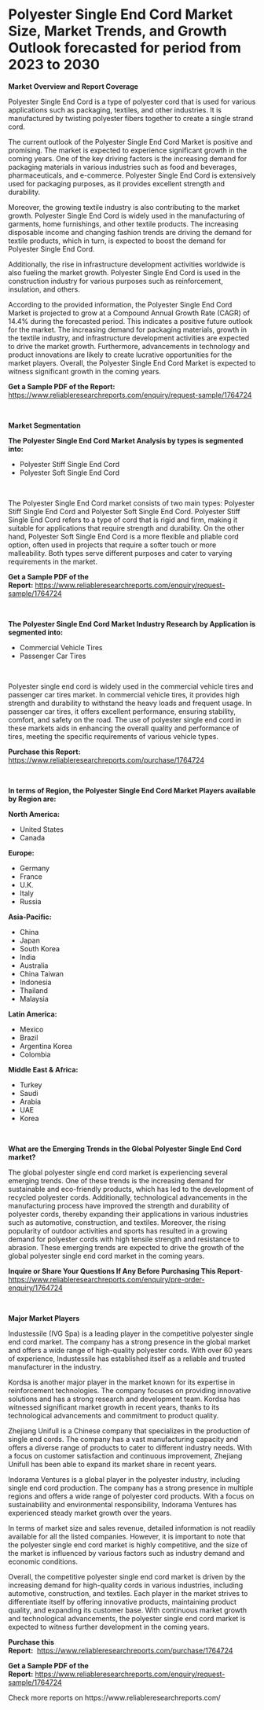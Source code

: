 <p><h1>Polyester Single End Cord Market Size, Market Trends, and Growth Outlook forecasted for period from 2023 to 2030</h1></p><p><strong>Market Overview and Report Coverage</strong></p>
<p><p>Polyester Single End Cord is a type of polyester cord that is used for various applications such as packaging, textiles, and other industries. It is manufactured by twisting polyester fibers together to create a single strand cord.</p><p>The current outlook of the Polyester Single End Cord Market is positive and promising. The market is expected to experience significant growth in the coming years. One of the key driving factors is the increasing demand for packaging materials in various industries such as food and beverages, pharmaceuticals, and e-commerce. Polyester Single End Cord is extensively used for packaging purposes, as it provides excellent strength and durability.</p><p>Moreover, the growing textile industry is also contributing to the market growth. Polyester Single End Cord is widely used in the manufacturing of garments, home furnishings, and other textile products. The increasing disposable income and changing fashion trends are driving the demand for textile products, which in turn, is expected to boost the demand for Polyester Single End Cord.</p><p>Additionally, the rise in infrastructure development activities worldwide is also fueling the market growth. Polyester Single End Cord is used in the construction industry for various purposes such as reinforcement, insulation, and others.</p><p>According to the provided information, the Polyester Single End Cord Market is projected to grow at a Compound Annual Growth Rate (CAGR) of 14.4% during the forecasted period. This indicates a positive future outlook for the market. The increasing demand for packaging materials, growth in the textile industry, and infrastructure development activities are expected to drive the market growth. Furthermore, advancements in technology and product innovations are likely to create lucrative opportunities for the market players. Overall, the Polyester Single End Cord Market is expected to witness significant growth in the coming years.</p></p>
<p><strong>Get a Sample PDF of the Report:</strong> <a href="https://www.reliableresearchreports.com/enquiry/request-sample/1764724">https://www.reliableresearchreports.com/enquiry/request-sample/1764724</a></p>
<p>&nbsp;</p>
<p><strong>Market Segmentation</strong></p>
<p><strong>The Polyester Single End Cord Market Analysis by types is segmented into:</strong></p>
<p><ul><li>Polyester Stiff Single End Cord</li><li>Polyester Soft Single End Cord</li></ul></p>
<p>&nbsp;</p>
<p><p>The Polyester Single End Cord market consists of two main types: Polyester Stiff Single End Cord and Polyester Soft Single End Cord. Polyester Stiff Single End Cord refers to a type of cord that is rigid and firm, making it suitable for applications that require strength and durability. On the other hand, Polyester Soft Single End Cord is a more flexible and pliable cord option, often used in projects that require a softer touch or more malleability. Both types serve different purposes and cater to varying requirements in the market.</p></p>
<p><strong>Get a Sample PDF of the Report:</strong>&nbsp;<a href="https://www.reliableresearchreports.com/enquiry/request-sample/1764724">https://www.reliableresearchreports.com/enquiry/request-sample/1764724</a></p>
<p>&nbsp;</p>
<p><strong>The Polyester Single End Cord Market Industry Research by Application is segmented into:</strong></p>
<p><ul><li>Commercial Vehicle Tires</li><li>Passenger Car Tires</li></ul></p>
<p>&nbsp;</p>
<p><p>Polyester single end cord is widely used in the commercial vehicle tires and passenger car tires market. In commercial vehicle tires, it provides high strength and durability to withstand the heavy loads and frequent usage. In passenger car tires, it offers excellent performance, ensuring stability, comfort, and safety on the road. The use of polyester single end cord in these markets aids in enhancing the overall quality and performance of tires, meeting the specific requirements of various vehicle types.</p></p>
<p><strong>Purchase this Report:</strong>&nbsp; <a href="https://www.reliableresearchreports.com/purchase/1764724">https://www.reliableresearchreports.com/purchase/1764724</a></p>
<p>&nbsp;</p>
<p><strong>In terms of Region, the Polyester Single End Cord Market Players available by Region are:</strong></p>
<p>
    <p> <strong> North America: </strong>
        <ul>
            <li>United States</li>
            <li>Canada</li>
        </ul>
        </p> 
    <p> <strong> Europe: </strong>
        <ul>
            <li>Germany</li>
            <li>France</li>
            <li>U.K.</li>
            <li>Italy</li>
            <li>Russia</li>
        </ul>
        </p> 
    <p> <strong> Asia-Pacific: </strong>
        <ul>
            <li>China</li>
            <li>Japan</li>
            <li>South Korea</li>
            <li>India</li>
            <li>Australia</li>
            <li>China Taiwan</li>
            <li>Indonesia</li>
            <li>Thailand</li>
            <li>Malaysia</li>
        </ul>
        </p> 
    <p> <strong> Latin America: </strong>
        <ul>
            <li>Mexico</li>
            <li>Brazil</li>
            <li>Argentina Korea</li>
            <li>Colombia</li>
        </ul>
        </p> 
    <p> <strong> Middle East & Africa: </strong>
        <ul>
            <li>Turkey</li>
            <li>Saudi</li>
            <li>Arabia</li>
            <li>UAE</li>
            <li>Korea</li>
        </ul>
    </p>
    </p>
<p>&nbsp;</p>
<p><strong>What are the Emerging Trends in the Global Polyester Single End Cord market?</strong></p>
<p><p>The global polyester single end cord market is experiencing several emerging trends. One of these trends is the increasing demand for sustainable and eco-friendly products, which has led to the development of recycled polyester cords. Additionally, technological advancements in the manufacturing process have improved the strength and durability of polyester cords, thereby expanding their applications in various industries such as automotive, construction, and textiles. Moreover, the rising popularity of outdoor activities and sports has resulted in a growing demand for polyester cords with high tensile strength and resistance to abrasion. These emerging trends are expected to drive the growth of the global polyester single end cord market in the coming years.</p></p>
<p><strong>Inquire or Share Your Questions If Any Before Purchasing This Report</strong>- <a href="https://www.reliableresearchreports.com/enquiry/pre-order-enquiry/1764724">https://www.reliableresearchreports.com/enquiry/pre-order-enquiry/1764724</a></p>
<p>&nbsp;</p>
<p><strong>Major Market Players</strong></p>
<p><p>Industessile (IVG Spa) is a leading player in the competitive polyester single end cord market. The company has a strong presence in the global market and offers a wide range of high-quality polyester cords. With over 60 years of experience, Industessile has established itself as a reliable and trusted manufacturer in the industry.</p><p>Kordsa is another major player in the market known for its expertise in reinforcement technologies. The company focuses on providing innovative solutions and has a strong research and development team. Kordsa has witnessed significant market growth in recent years, thanks to its technological advancements and commitment to product quality.</p><p>Zhejiang Unifull is a Chinese company that specializes in the production of single end cords. The company has a vast manufacturing capacity and offers a diverse range of products to cater to different industry needs. With a focus on customer satisfaction and continuous improvement, Zhejiang Unifull has been able to expand its market share in recent years.</p><p>Indorama Ventures is a global player in the polyester industry, including single end cord production. The company has a strong presence in multiple regions and offers a wide range of polyester cord products. With a focus on sustainability and environmental responsibility, Indorama Ventures has experienced steady market growth over the years.</p><p>In terms of market size and sales revenue, detailed information is not readily available for all the listed companies. However, it is important to note that the polyester single end cord market is highly competitive, and the size of the market is influenced by various factors such as industry demand and economic conditions.</p><p>Overall, the competitive polyester single end cord market is driven by the increasing demand for high-quality cords in various industries, including automotive, construction, and textiles. Each player in the market strives to differentiate itself by offering innovative products, maintaining product quality, and expanding its customer base. With continuous market growth and technological advancements, the polyester single end cord market is expected to witness further development in the coming years.</p></p>
<p><strong>Purchase this Report:</strong>&nbsp;&nbsp;<a href="https://www.reliableresearchreports.com/purchase/1764724">https://www.reliableresearchreports.com/purchase/1764724</a></p>
<p></p>
<p><strong>Get a Sample PDF of the Report:</strong>&nbsp;<a href="https://www.reliableresearchreports.com/enquiry/request-sample/1764724">https://www.reliableresearchreports.com/enquiry/request-sample/1764724</a></p>
<p>Check more reports on https://www.reliableresearchreports.com/</p>
